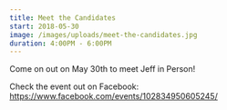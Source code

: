 ```yaml
---
title: Meet the Candidates
start: 2018-05-30
image: /images/uploads/meet-the-candidates.jpg
duration: 4:00PM - 6:00PM
---
```

Come on out on May 30th to meet Jeff in Person!

Check the event out on Facebook: <https://www.facebook.com/events/102834950605245/>
